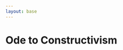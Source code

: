 ```yaml
---
layout: base
---
```


# Ode to Constructivism

<script type="module">
import { hello } from '/js/main.js';

hello();
</script>
